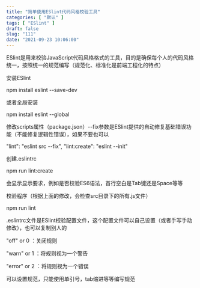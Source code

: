 ```yaml
---
title: "简单使用ESlint代码风格校验工具"
categories: [ "默认" ]
tags: [ "ESlint" ]
draft: false
slug: "111"
date: "2021-09-23 10:06:00"
---
```


ESlint是用来校验JavaScript代码风格格式的工具，目的是确保每个人的代码风格统一，按照统一的规范编写（规范化、标准化是前端工程化的特点）


安装ESlint

npm install eslint --save-dev

或者全局安装

npm install eslint --global

修改scripts属性（package.json）--fix参数是ESlint提供的自动修复基础错误功能（不能修复逻辑性错误），如果不要也可以

 "lint": "eslint src --fix",
"lint:create": "eslint --init"


创建.eslintrc

npm run lint:create


会显示显示要求，例如是否校验ES6语法，首行空白是Tab键还是Space等等


校验程序（根据上面的修改，会检查src目录下的所有.js文件）

npm run lint


.eslintrc文件是ESlint校验配置文件，这个配置文件可以自己设置（或者手写手动修改），也可以复制别人的


"off" or 0 ：关闭规则

"warn" or 1 ：将规则视为一个警告

"error" or 2 ：将规则视为一个错误



可以设置规范，只能使用单引号，tab缩进等等编写规范










